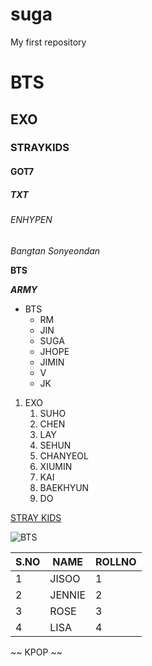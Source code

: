 # suga
My first repository
# BTS    
## EXO
### STRAYKIDS
#### GOT7
##### TXT
###### ENHYPEN
*Bangtan Sonyeondan*

**BTS**

***ARMY***
* BTS
   * RM
   * JIN
   * SUGA
   * JHOPE
   * JIMIN
   * V
   * JK
1. EXO
   1. SUHO
   2. CHEN
   3. LAY
   4. SEHUN
   5. CHANYEOL
   6. XIUMIN
   7. KAI
   8. BAEKHYUN
   9. DO
 
 [STRAY KIDS](https://upload.wikimedia.org/wikipedia/commons/thumb/3/36/191216_Stray_Kids_for_JYP_Ent_Audition_%282%29.png/1200px-191216_Stray_Kids_for_JYP_Ent_Audition_%282%29.png)
 
![BTS](https://www.gannett-cdn.com/presto/2021/05/21/USAT/617487f8-9e45-414a-9178-c8c01cf36e19-__Butter___2.jpg?crop=1999,1125,x0,y101&width=1999&height=1125&format=pjpg&auto=webp)

S.NO|NAME|ROLLNO
----|----|------
1|JISOO|1
2|JENNIE|2
3|ROSE|3
4|LISA|4

~~ KPOP ~~
